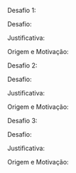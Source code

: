 Desafio 1:

Desafio:

Justificativa:

Origem e Motivação:

Desafio 2:

Desafio:

Justificativa:

Origem e Motivação:

Desafio 3:

Desafio:

Justificativa:

Origem e Motivação:
